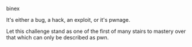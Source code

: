 binex

It's either a bug, a hack, an exploit, or it's pwnage.

Let this challenge stand as one of the first of many stairs to mastery over that which can only be described as pwn.
